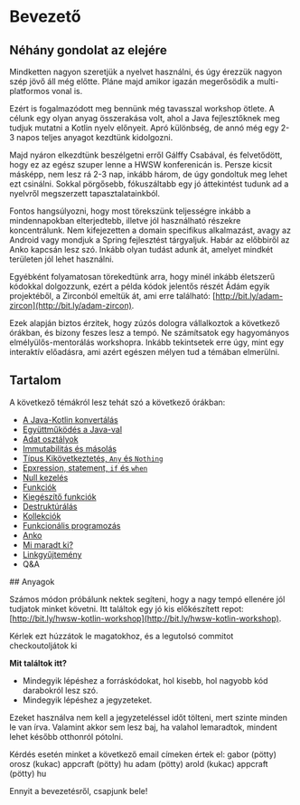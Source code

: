 # Bevezető

## Néhány gondolat az elejére

Mindketten nagyon szeretjük a nyelvet használni, és úgy érezzük nagyon szép jövő áll még előtte. Pláne majd amikor igazán megerősödik a multi-platformos vonal is. 

Ezért is fogalmazódott meg bennünk még tavasszal workshop ötlete. A célunk egy olyan anyag összerakása volt, ahol a Java fejlesztőknek meg tudjuk mutatni a Kotlin nyelv előnyeit. Apró különbség, de annó még egy 2-3 napos teljes anyagot kezdtünk kidolgozni.

Majd nyáron elkezdtünk beszélgetni erről Gálffy Csabával, és felvetődött, hogy ez az egész szuper lenne a HWSW konferenicán is. Persze kicsit másképp, nem lesz rá 2-3 nap, inkább három, de úgy gondoltuk meg lehet ezt csinálni. Sokkal pörgősebb, fókuszáltabb egy jó áttekintést tudunk ad a nyelvről megszerzett tapasztalatainkból.

Fontos hangsúlyozni, hogy most törekszünk teljességre inkább a mindennapokban elterjedtebb, illetve jól használható részekre koncentrálunk. Nem kifejezetten a domain specifikus alkalmazást, avagy az Android vagy mondjuk a Spring fejlesztést tárgyaljuk. Habár az előbbiről az Anko kapcsán lesz szó. Inkább olyan tudást adunk át, amelyet mindkét területen jól lehet használni.

Egyébként folyamatosan törekedtünk arra, hogy minél inkább életszerű kódokkal dolgozzunk, ezért a példa kódok jelentős részét Ádám egyik projektéből, a Zirconból emeltük át, ami erre található: [http://bit.ly/adam-zircon](http://bit.ly/adam-zircon).

Ezek alapján biztos érzitek, hogy zúzós dologra vállalkoztok a következő órákban, és bizony feszes lesz a tempó. Ne számítsatok egy hagyományos elmélyülős-mentorálás workshopra. Inkább tekintsetek erre úgy, mint egy interaktív előadásra, ami azért egészen mélyen tud a témában elmerülni.

## Tartalom

A következő témákról lesz tehát szó a következő órákban:

- [A Java-Kotlin konvertálás](https://github.com/AppCraft-Projects/appcraft-kotlin-workshop/blob/master/docs/hu/01_convert_from_java.md)
- [Együttműködés a Java-val](https://github.com/AppCraft-Projects/appcraft-kotlin-workshop/blob/master/docs/hu/02_java_interop.md)
- [Adat osztályok](https://github.com/AppCraft-Projects/appcraft-kotlin-workshop/blob/master/docs/hu/03_data_classes.md)
- [Immutabilitás és másolás](https://github.com/AppCraft-Projects/appcraft-kotlin-workshop/blob/master/docs/hu/04_immutability_and_copy.md)
- [Típus Kikövetkeztetés, `Any` és `Nothing`](https://github.com/AppCraft-Projects/appcraft-kotlin-workshop/blob/master/docs/hu/05_type_inference_any_nothing.md)
- [Epxression, statement, `if` és `when`](https://github.com/AppCraft-Projects/appcraft-kotlin-workshop/blob/master/docs/hu/06_expression_statement_if_and_when.md)
- [Null kezelés](https://github.com/AppCraft-Projects/appcraft-kotlin-workshop/blob/master/docs/hu/07_nullability.md)
- [Funkciók](https://github.com/AppCraft-Projects/appcraft-kotlin-workshop/blob/master/docs/hu/08_functions.md)
- [Kiegészítő funkciók](https://github.com/AppCraft-Projects/appcraft-kotlin-workshop/blob/master/docs/hu/09_extension_functions.md)
- [Destruktúrálás](https://github.com/AppCraft-Projects/appcraft-kotlin-workshop/blob/master/docs/hu/10_destructuring.md)
- [Kollekciók](https://github.com/AppCraft-Projects/appcraft-kotlin-workshop/blob/master/docs/hu/11_collections.md)
- [Funkcionális programozás](https://github.com/AppCraft-Projects/appcraft-kotlin-workshop/blob/master/docs/hu/12_functional_programming.md)
- [Anko](https://github.com/AppCraft-Projects/appcraft-kotlin-workshop/blob/master/docs/hu/13_anko.md)
- [Mi maradt ki?](https://github.com/AppCraft-Projects/appcraft-kotlin-workshop/blob/master/docs/hu/14_missing.md)
- [Linkgyűjtemény](https://github.com/AppCraft-Projects/appcraft-kotlin-workshop/blob/master/docs/hu/15_links.md)
- Q&A

## Anyagok

Számos módon próbálunk nektek segíteni, hogy a nagy tempó ellenére jól tudjatok minket követni. Itt találtok egy jó kis előkészített repot: [http://bit.ly/hwsw-kotlin-workshop](http://bit.ly/hwsw-kotlin-workshop). 

Kérlek ezt húzzátok le magatokhoz, és a legutolsó commitot checkoutoljátok ki

**Mit találtok itt?**
- Mindegyik lépéshez a forráskódokat, hol kisebb, hol nagyobb kód darabokról lesz szó.  
- Mindegyik lépéshez a jegyzeteket. 

Ezeket használva nem kell a jegyzeteléssel időt tölteni, mert szinte minden le van írva. Valamint akkor sem lesz baj, ha valahol lemaradtok, mindent lehet később otthonról pótolni.

Kérdés esetén minket a következő email címeken értek el:
gabor (pötty) orosz (kukac) appcraft (pötty) hu
adam (pötty) arold (kukac) appcraft (pötty) hu

Ennyit a bevezetésről, csapjunk bele!
